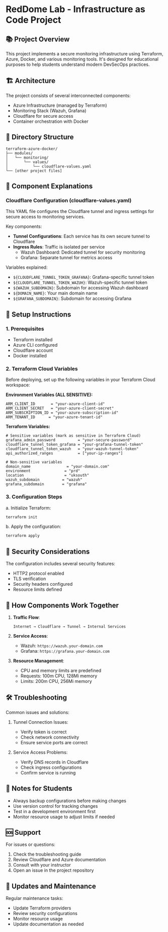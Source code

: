 # RedDome Lab - Infrastructure as Code Project

## 📚 Project Overview
This project implements a secure monitoring infrastructure using Terraform, Azure, Docker, and various monitoring tools. It's designed for educational purposes to help students understand modern DevSecOps practices.

## 🏗 Architecture
The project consists of several interconnected components:
- Azure Infrastructure (managed by Terraform)
- Monitoring Stack (Wazuh, Grafana)
- Cloudflare for secure access
- Container orchestration with Docker

## 📁 Directory Structure
```
terraform-azure-docker/
├── modules/
│   └── monitoring/
│       └── values/
│           └── cloudflare-values.yaml
└── [other project files]
```

## 🔧 Component Explanations

### Cloudflare Configuration (cloudflare-values.yaml)
This YAML file configures the Cloudflare tunnel and ingress settings for secure access to monitoring services.

Key components:
- **Tunnel Configurations**: Each service has its own secure tunnel to Cloudflare
- **Ingress Rules**: Traffic is isolated per service
  - Wazuh Dashboard: Dedicated tunnel for security monitoring
  - Grafana: Separate tunnel for metrics access

Variables explained:
- `${CLOUDFLARE_TUNNEL_TOKEN_GRAFANA}`: Grafana-specific tunnel token
- `${CLOUDFLARE_TUNNEL_TOKEN_WAZUH}`: Wazuh-specific tunnel token
- `${WAZUH_SUBDOMAIN}`: Subdomain for accessing Wazuh dashboard
- `${DOMAIN_NAME}`: Your main domain name
- `${GRAFANA_SUBDOMAIN}`: Subdomain for accessing Grafana

## 🚀 Setup Instructions

### 1. Prerequisites
- Terraform installed
- Azure CLI configured
- Cloudflare account
- Docker installed

### 2. Terraform Cloud Variables
Before deploying, set up the following variables in your Terraform Cloud workspace:

**Environment Variables (ALL SENSITIVE):**
```
ARM_CLIENT_ID       = "your-azure-client-id"
ARM_CLIENT_SECRET   = "your-azure-client-secret"
ARM_SUBSCRIPTION_ID = "your-azure-subscription-id"
ARM_TENANT_ID      = "your-azure-tenant-id"
```

**Terraform Variables:**
```
# Sensitive variables (mark as sensitive in Terraform Cloud)
grafana_admin_password          = "your-secure-password"
cloudflare_tunnel_token_grafana = "your-grafana-tunnel-token"
cloudflare_tunnel_token_wazuh   = "your-wazuh-tunnel-token"
api_authorized_ranges           = ["your-ip-ranges"]

# Non-sensitive variables
domain_name                = "your-domain.com"
environment               = "prd"
location                  = "uksouth"
wazuh_subdomain          = "wazuh"
grafana_subdomain        = "grafana"
```

### 3. Configuration Steps

a. Initialize Terraform:
```bash
terraform init
```

b. Apply the configuration:
```bash
terraform apply
```

## 🔐 Security Considerations
The configuration includes several security features:
- HTTP2 protocol enabled
- TLS verification
- Security headers configured
- Resource limits defined

## 🔄 How Components Work Together

1. **Traffic Flow**:
   ```
   Internet → Cloudflare → Tunnel → Internal Services
   ```

2. **Service Access**:
   - Wazuh: `https://wazuh.your-domain.com`
   - Grafana: `https://grafana.your-domain.com`

3. **Resource Management**:
   - CPU and memory limits are predefined
   - Requests: 100m CPU, 128Mi memory
   - Limits: 200m CPU, 256Mi memory

## 🛠 Troubleshooting

Common issues and solutions:
1. Tunnel Connection Issues:
   - Verify token is correct
   - Check network connectivity
   - Ensure service ports are correct

2. Service Access Problems:
   - Verify DNS records in Cloudflare
   - Check ingress configurations
   - Confirm service is running

## 📝 Notes for Students
- Always backup configurations before making changes
- Use version control for tracking changes
- Test in a development environment first
- Monitor resource usage to adjust limits if needed

## 🆘 Support
For issues or questions:
1. Check the troubleshooting guide
2. Review Cloudflare and Azure documentation
3. Consult with your instructor
4. Open an issue in the project repository

## 🔄 Updates and Maintenance
Regular maintenance tasks:
- Update Terraform providers
- Review security configurations
- Monitor resource usage
- Update documentation as needed
